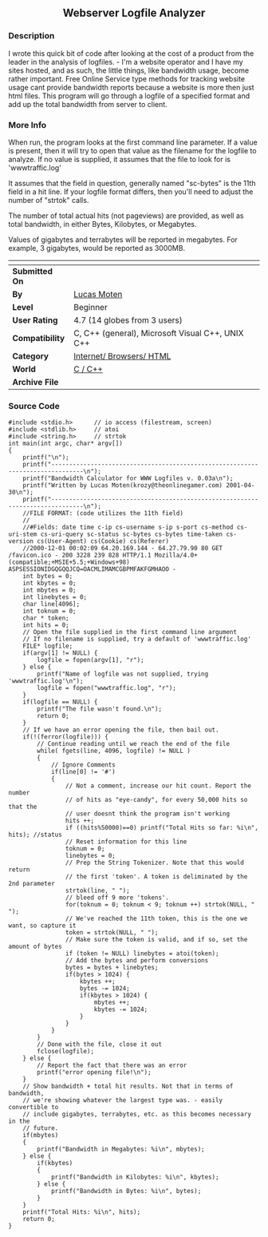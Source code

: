 ﻿<div align="center">

## Webserver Logfile Analyzer


</div>

### Description

I wrote this quick bit of code after looking at the cost of a product from the leader in the analysis of logfiles. - I'm a website operator and I have my sites hosted, and as such, the little things, like bandwidth usage, become rather important. Free Online Service type methods for tracking website usage cant provide bandwidth reports because a website is more then just html files. This program will go through a logfile of a specified format and add up the total bandwidth from server to client.
 
### More Info
 
When run, the program looks at the first command line parameter. If a value is present, then it will try to open that value as the filename for the logfile to analyze. If no value is supplied, it assumes that the file to look for is 'wwwtraffic.log'

It assumes that the field in question, generally named "sc-bytes" is the 11th field in a hit line. If your logfile format differs, then you'll need to adjust the number of "strtok" calls.

The number of total actual hits (not pageviews) are provided, as well as total bandwidth, in either Bytes, Kilobytes, or Megabytes.

Values of gigabytes and terrabytes will be reported in megabytes. For example, 3 gigabytes, would be reported as 3000MB.


<span>             |<span>
---                |---
**Submitted On**   |
**By**             |[Lucas Moten](https://github.com/Planet-Source-Code/PSCIndex/blob/master/ByAuthor/lucas-moten.md)
**Level**          |Beginner
**User Rating**    |4.7 (14 globes from 3 users)
**Compatibility**  |C, C\+\+ \(general\), Microsoft Visual C\+\+, UNIX C\+\+
**Category**       |[Internet/ Browsers/ HTML](https://github.com/Planet-Source-Code/PSCIndex/blob/master/ByCategory/internet-browsers-html__3-9.md)
**World**          |[C / C\+\+](https://github.com/Planet-Source-Code/PSCIndex/blob/master/ByWorld/c-c.md)
**Archive File**   |[](https://github.com/Planet-Source-Code/lucas-moten-webserver-logfile-analyzer__3-1702/archive/master.zip)





### Source Code

```
#include <stdio.h>		// io access (filestream, screen)
#include <stdlib.h>		// atoi
#include <string.h>		// strtok
int main(int argc, char* argv[])
{
	printf("\n");
	printf("-------------------------------------------------------------------------------\n");
	printf("Bandwidth Calculator for WWW Logfiles v. 0.03a\n");
	printf("Written by Lucas Moten(krozy@theonlinegamer.com) 2001-04-30\n");
	printf("-------------------------------------------------------------------------------\n");
	//FILE FORMAT: (code utilizes the 11th field)
	//
	//#Fields: date time c-ip cs-username s-ip s-port cs-method cs-uri-stem cs-uri-query sc-status sc-bytes cs-bytes time-taken cs-version cs(User-Agent) cs(Cookie) cs(Referer)
	//2000-12-01 00:02:09 64.20.169.144 - 64.27.79.90 80 GET /favicon.ico - 200 3228 239 828 HTTP/1.1 Mozilla/4.0+(compatible;+MSIE+5.5;+Windows+98) ASPSESSIONIDGQGQQJCQ=OACMLIMAMCGBPMFAKFGMHAOO -
	int bytes = 0;
	int kbytes = 0;
	int mbytes = 0;
	int linebytes = 0;
	char line[4096];
	int toknum = 0;
	char * token;
	int hits = 0;
	// Open the file supplied in the first command line argument
	// If no filename is supplied, try a default of 'wwwtraffic.log'
	FILE* logfile;
	if(argv[1] != NULL) {
		logfile = fopen(argv[1], "r");
	} else {
		printf("Name of logfile was not supplied, trying 'wwwtraffic.log'\n");
		logfile = fopen("wwwtraffic.log", "r");
	}
	if(logfile == NULL) {
		printf("The file wasn't found.\n");
		return 0;
	}
	// If we have an error opening the file, then bail out.
	if(!(ferror(logfile))) {
		// Continue reading until we reach the end of the file
		while( fgets(line, 4096, logfile) != NULL )
		{
			// Ignore Comments
			if(line[0] != '#')
			{
				// Not a comment, increase our hit count. Report the number
				// of hits as "eye-candy", for every 50,000 hits so that the
				// user doesnt think the program isn't working
				hits ++;
				if ((hits%50000)==0) printf("Total Hits so far: %i\n", hits); //status
				// Reset information for this line
				toknum = 0;
				linebytes = 0;
				// Prep the String Tokenizer. Note that this would return
				// the first 'token'. A token is deliminated by the 2nd parameter
				strtok(line, " ");
				// bleed off 9 more 'tokens'.
				for(toknum = 0; toknum < 9; toknum ++) strtok(NULL, " ");
				// We've reached the 11th token, this is the one we want, so capture it
				token = strtok(NULL, " ");
				// Make sure the token is valid, and if so, set the amount of bytes
				if (token != NULL) linebytes = atoi(token);
				// Add the bytes and perform conversions
				bytes = bytes + linebytes;
				if(bytes > 1024) {
					kbytes ++;
					bytes -= 1024;
					if(kbytes > 1024) {
						mbytes ++;
						kbytes -= 1024;
					}
				}
			}
		}
		// Done with the file, close it out
		fclose(logfile);
	} else {
		// Report the fact that there was an error
		printf("error opening file!\n");
	}
	// Show bandwidth + total hit results. Not that in terms of bandwidth,
	// we're showing whatever the largest type was. - easily convertible to
	// include gigabytes, terrabytes, etc. as this becomes necessary in the
	// future.
	if(mbytes)
	{
		printf("Bandwidth in Megabytes: %i\n", mbytes);
	} else {
		if(kbytes)
		{
			printf("Bandwidth in Kilobytes: %i\n", kbytes);
		} else {
			printf("Bandwidth in Bytes: %i\n", bytes);
		}
	}
	printf("Total Hits: %i\n", hits);
	return 0;
}
```

